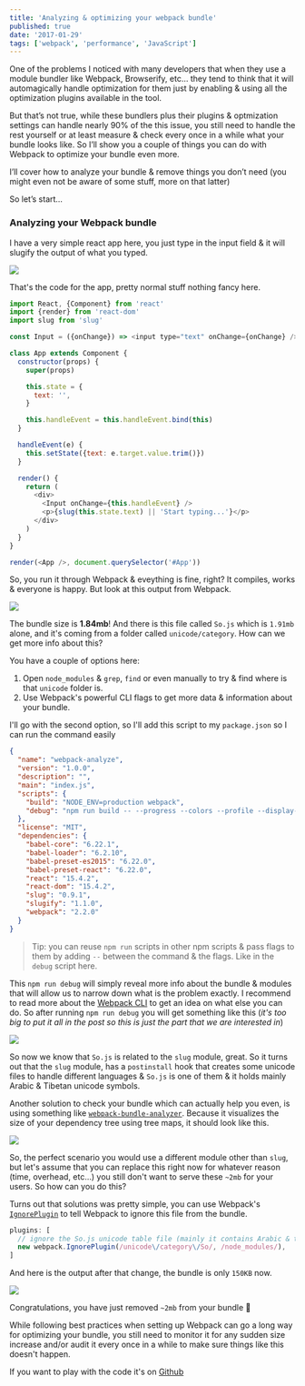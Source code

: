 ```yaml
---
title: 'Analyzing & optimizing your webpack bundle'
published: true
date: '2017-01-29'
tags: ['webpack', 'performance', 'JavaScript']
---
```


One of the problems I noticed with many developers that when they use a module
bundler like Webpack, Browserify, etc… they tend to think that it will
automagically handle optimization for them just by enabling & using all the
optimization plugins available in the tool.

But that’s not true, while these bundlers plus their plugins & optmization
settings can handle nearly 90% of the this issue, you still need to handle the
rest yourself or at least measure & check every once in a while what your bundle
looks like. So I’ll show you a couple of things you can do with Webpack to
optimize your bundle even more.

I’ll cover how to analyze your bundle & remove things you don’t need (you might
even not be aware of some stuff, more on that latter)

So let’s start…

### Analyzing your Webpack bundle

I have a very simple react app here, you just type in the input field & it will
slugify the output of what you typed.

![](/img/webpack-analyze-app.gif)

That's the code for the app, pretty normal stuff nothing fancy here.

```js filename=App.js
import React, {Component} from 'react'
import {render} from 'react-dom'
import slug from 'slug'

const Input = ({onChange}) => <input type="text" onChange={onChange} />

class App extends Component {
  constructor(props) {
    super(props)

    this.state = {
      text: '',
    }

    this.handleEvent = this.handleEvent.bind(this)
  }

  handleEvent(e) {
    this.setState({text: e.target.value.trim()})
  }

  render() {
    return (
      <div>
        <Input onChange={this.handleEvent} />
        <p>{slug(this.state.text) || 'Start typing...'}</p>
      </div>
    )
  }
}

render(<App />, document.querySelector('#App'))
```

So, you run it through Webpack & eveything is fine, right? It compiles, works &
everyone is happy. But look at this output from Webpack.

![](/img/webpack-analyze-output.jpg)

The bundle size is **1.84mb**! And there is this file called `So.js` which is
`1.91mb` alone, and it's coming from a folder called `unicode/category`. How can
we get more info about this?

You have a couple of options here:

1. Open `node_modules` & `grep`, `find` or even manually to try & find where is
   that `unicode` folder is.
2. Use Webpack's powerful CLI flags to get more data & information about your
   bundle.

I'll go with the second option, so I'll add this script to my `package.json` so
I can run the command easily

```json filename=package.json
{
  "name": "webpack-analyze",
  "version": "1.0.0",
  "description": "",
  "main": "index.js",
  "scripts": {
    "build": "NODE_ENV=production webpack",
    "debug": "npm run build -- --progress --colors --profile --display-modules --display-reasons --display-error-details"
  },
  "license": "MIT",
  "dependencies": {
    "babel-core": "6.22.1",
    "babel-loader": "6.2.10",
    "babel-preset-es2015": "6.22.0",
    "babel-preset-react": "6.22.0",
    "react": "15.4.2",
    "react-dom": "15.4.2",
    "slug": "0.9.1",
    "slugify": "1.1.0",
    "webpack": "2.2.0"
  }
}
```

> Tip: you can reuse `npm run` scripts in other npm scripts & pass flags to them
> by adding `--` between the command & the flags. Like in the `debug` script
> here.

This `npm run debug` will simply reveal more info about the bundle & modules
that will allow us to narrow down what is the problem exactly. I recommend to
read more about the [Webpack CLI](https://webpack.js.org/api/cli/) to get an
idea on what else you can do. So after running `npm run debug` you will get
something like this (_it's too big to put it all in the post so this is just the
part that we are interested in_)

![](/img/webpack-analyze-debug.jpg)

So now we know that `So.js` is related to the `slug` module, great. So it turns
out that the `slug` module, has a `postinstall` hook that creates some unicode
files to handle different languages & `So.js` is one of them & it holds mainly
Arabic & Tibetan unicode symbols.

Another solution to check your bundle which can actually help you even, is using
something like
[`webpack-bundle-analyzer`](https://www.npmjs.com/package/webpack-bundle-analyzer).
Because it visualizes the size of your dependency tree using tree maps, it
should look like this.

![](/img/webpack-bundle-analyzer.jpg)

So, the perfect scenario you would use a different module other than `slug`, but
let's assume that you can replace this right now for whatever reason (time,
overhead, etc...) you still don't want to serve these `~2mb` for your users. So
how can you do this?

Turns out that solutions was pretty simple, you can use Webpack's
[`IgnorePlugin`](https://webpack.github.io/docs/list-of-plugins.html#ignoreplugin)
to tell Webpack to ignore this file from the bundle.

```js
plugins: [
  // ignore the So.js unicode table file (mainly it contains Arabic & tibitan unicode data)
  new webpack.IgnorePlugin(/unicode\/category\/So/, /node_modules/),
]
```

And here is the output after that change, the bundle is only `150KB` now.

![](/img/webpack-analyze-output-after.jpg)

Congratulations, you have just removed `~2mb` from your bundle 🎉

While following best practices when setting up Webpack can go a long way for
optimizing your bundle, you still need to monitor it for any sudden size
increase and/or audit it every once in a while to make sure things like this
doesn't happen.

If you want to play with the code it's on
[Github](https://github.com/ahmedelgabri/webpack-analyze)
